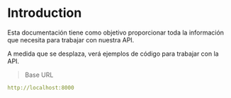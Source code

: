 # Introduction




Esta documentación tiene como objetivo proporcionar toda la información que necesita para trabajar con nuestra API.

<aside>A medida que se desplaza, verá ejemplos de código para trabajar con la API.</aside>

> Base URL

```yaml
http://localhost:8000
```